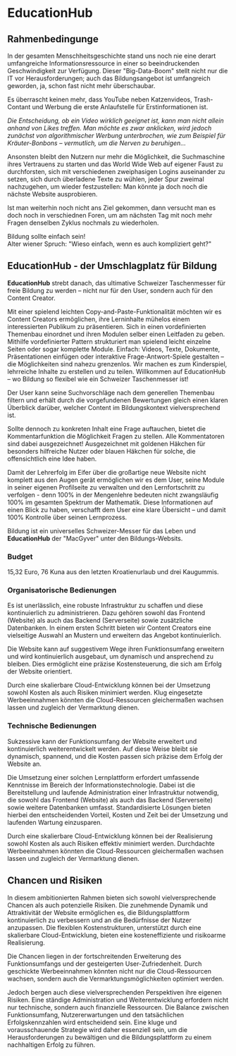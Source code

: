 # EducationHub

## Rahmenbedingunge

In der gesamten Menschheitsgeschichte stand uns noch nie eine derart
umfangreiche Informationsressource in einer so beeindruckenden Geschwindigkeit
zur Verfügung. Dieser "Big-Data-Boom" stellt nicht nur die IT vor
Herausforderungen; auch das Bildungsangebot ist umfangreich geworden, ja, schon
fast nicht mehr überschaubar.

Es überrascht keinen mehr, dass YouTube neben Katzenvideos, Trash-Contant und
Werbung die erste Anlaufstelle für Erstinformationen ist.

*Die Entscheidung, ob ein Video wirklich geeignet ist, kann man nicht allein
anhand von Likes treffen. Man möchte es zwar anklicken, wird jedoch zunächst
von algorithmischer Werbung unterbrochen, wie zum Beispiel für  Kräuter-Bonbons
– vermutlich, um die Nerven zu beruhigen...*

Ansonsten bleibt den Nutzern nur mehr die Möglichkeit, die Suchmaschine ihres
Vertrauens zu starten und das World Wide Web auf eigener Faust  zu
durchforsten, sich mit verschiedenen zweiphasigen Logins auseinander zu setzen,
sich durch überladene Texte zu wühlen, jeder Spur zweimal nachzugehen, um
wieder festzustellen: Man könnte ja doch noch  die nächste Website ausprobieren.

Ist man weiterhin noch nicht ans Ziel gekommen, dann versucht man es doch noch
in verschiednen Foren, um am nächsten Tag mit noch mehr Fragen denselben Zyklus
nochmals zu wiederholen.

Bildung sollte einfach sein!  
Alter wiener Spruch: "Wieso einfach, wenn es auch kompliziert geht?"

## EducationHub - der Umschlagplatz für Bildung

**EducationHub** strebt danach, das ultimative Schweizer Taschenmesser für
freie Bildung zu werden – nicht nur für den User, sondern auch für den Content
Creator.

Mit einer spielend leichten Copy-and-Paste-Funktionalität möchten wir es
Content Creators ermöglichen, ihre Lerninhalte mühelos einem interessierten
Publikum zu präsentieren. Sich in einen vordefinierten Themenbau einordnet und
ihren Modulen selber einen Leitfaden zu geben. Mithilfe vordefinierter Pattern
strukturiert man spielend leicht einzelne Seiten oder sogar komplette Module.
Einfach: Videos, Texte, Dokumente, Präsentationen einfügen oder interaktive
Frage-Antwort-Spiele gestalten – die Möglichkeiten sind nahezu grenzenlos. Wir
machen es zum Kinderspiel, lehrreiche Inhalte zu erstellen und zu teilen.
Willkommen auf EducationHub – wo Bildung so flexibel wie ein Schweizer
Taschenmesser ist!

Der User kann seine Suchvorschläge nach dem generellen Themenbau filtern und
erhält durch die vorgefundenen Bewertungen gleich einen klaren Überblick
darüber, welcher Content im Bildungskontext vielversprechend ist.

Sollte dennoch zu konkreten Inhalt eine Frage auftauchen, bietet die
Kommentarfunktion die Möglichkeit Fragen zu stellen. Alle Kommentatoren sind
dabei ausgezeichnet! Ausgezeichnet mit goldenen Häkchen für besonders
hilfreiche Nutzer oder blauen Häkchen für solche, die offensichtlich eine Idee
haben.

Damit der Lehrerfolg im Eifer über die großartige neue Website nicht komplett
aus den Augen gerät ermöglichen wir es dem User, seine Module in seiner eigenen
Profilseite zu verwalten und den Lernfortschritt zu verfolgen - denn 100% in
der Mengenlehre bedeuten nicht zwangsläufig 100% im gesamten Spektrum der
Mathematik. Diese Informationen auf einen Blick zu haben, verschafft dem User
eine klare Übersicht – und damit 100% Kontrolle über seinen Lernprozess.

Bildung ist ein universelles Schweizer-Messer für das Leben und **EducationHub**
der "MacGyver" unter den Bildungs-Websits.

### Budget

15,32 Euro, 76 Kuna aus den letzten Kroatienurlaub und drei Kaugummis.

### Organisatorische Bedienungen

Es ist unerlässlich, eine robuste Infrastruktur zu schaffen und diese
kontinuierlich zu administrieren. Dazu gehören sowohl das Frontend (Website)
als auch das Backend (Serverseite) sowie zusätzliche Datenbanken. In einem
ersten Schritt bieten wir Content Creators eine vielseitige Auswahl an
Mustern und erweitern das Angebot kontinuierlich.

Die Website kann auf suggestivem Wege ihren Funktionsumfang erweitern und wird
kontinuierlich ausgebaut, um dynamisch und ansprechend zu bleiben. Dies
ermöglicht eine präzise Kostensteuerung, die sich am Erfolg der Website
orientiert.

Durch eine skalierbare Cloud-Entwicklung können bei der Umsetzung sowohl Kosten
als auch Risiken minimiert werden. Klug eingesetzte Werbeeinnahmen könnten die
Cloud-Ressourcen gleichermaßen wachsen lassen und zugleich der Vermarktung
dienen.

### Technische Bedienungen

Sukzessive kann der Funktionsumfang der Website erweitert und kontinuierlich
weiterentwickelt werden. Auf diese Weise bleibt sie dynamisch, spannend, und
die Kosten passen sich präzise dem Erfolg der Website an.

Die Umsetzung einer solchen Lernplattform erfordert umfassende Kenntnisse im
Bereich der Informationstechnologie. Dabei ist die Bereitstellung und laufende
Administration einer Infrastruktur notwendig, die sowohl das Frontend (Website)
als auch das Backend (Serverseite) sowie weitere Datenbanken umfasst.
Standardisierte Lösungen bieten hierbei den entscheidenden Vorteil, Kosten und
Zeit bei der Umsetzung und laufenden Wartung einzusparen.

Durch eine skalierbare Cloud-Entwicklung können bei der Realisierung sowohl
Kosten als auch Risiken effektiv minimiert werden. Durchdachte Werbeeinnahmen
könnten die Cloud-Ressourcen gleichermaßen wachsen lassen und zugleich der
Vermarktung dienen.

## Chancen und Risiken

In diesem ambitionierten Rahmen bieten sich sowohl vielversprechende Chancen
als auch potenzielle Risiken. Die zunehmende Dynamik und Attraktivität der
Website ermöglichen es, die Bildungsplattform kontinuierlich zu verbessern
und an die Bedürfnisse der Nutzer anzupassen. Die flexiblen Kostenstrukturen,
unterstützt durch eine skalierbare Cloud-Entwicklung, bieten eine
kosteneffiziente und risikoarme Realisierung.

Die Chancen liegen in der fortschreitenden Erweiterung des Funktionsumfangs
und der gesteigerten User-Zufriedenheit. Durch geschickte Werbeeinnahmen
könnten nicht nur die Cloud-Ressourcen wachsen, sondern auch die
Vermarktungsmöglichkeiten optimiert werden.

Jedoch bergen auch diese vielversprechenden Perspektiven ihre eigenen
Risiken. Eine ständige Administration und Weiterentwicklung erfordern nicht
nur technische, sondern auch finanzielle Ressourcen. Die Balance zwischen
Funktionsumfang, Nutzererwartungen und den tatsächlichen Erfolgskennzahlen
wird entscheidend sein. Eine kluge und vorausschauende Strategie wird daher
essenziell sein, um die Herausforderungen zu bewältigen und die
Bildungsplattform zu einem nachhaltigen Erfolg zu führen.